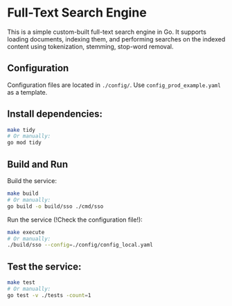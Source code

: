 # Full-Text Search Engine 

This is a simple custom-built full-text search engine in Go. It supports loading documents, indexing them, and performing searches on the indexed content using tokenization, stemming, stop-word removal.


## Configuration
Configuration files are located in `./config/`. Use `config_prod_example.yaml` as a template. 

## Install dependencies:

```bash
make tidy
# Or manually:
go mod tidy
```

## Build and Run
Build the service:

```bash
make build
# Or manually:
go build -o build/sso ./cmd/sso
```

Run the service (!Check the configuration file!):

```bash
make execute
# Or manually:
./build/sso --config=./config/config_local.yaml
```

## Test the service:
```bash
make test
# Or manually:
go test -v ./tests -count=1
```


